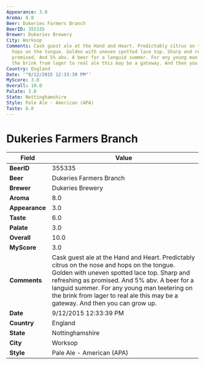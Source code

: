 ```yaml
---
Appearance: 3.0
Aroma: 8.0
Beer: Dukeries Farmers Branch
BeerID: 355335
Brewer: Dukeries Brewery
City: Worksop
Comments: Cask guest ale at the Hand and Heart. Predictably citrus on the nose and
  hops on the tongue. Golden with uneven spotted lace top. Sharp and refreshing as
  promised. And 5% abv. A beer for a languid summer. For any young man teetering on
  the brink from lager to real ale this may be a gateway. And then you can grow up.
Country: England
Date: '"9/12/2015 12:33:39 PM"'
MyScore: 3.0
Overall: 10.0
Palate: 3.0
State: Nottinghamshire
Style: Pale Ale - American (APA)
Taste: 6.0
---
```


# Dukeries Farmers Branch

| Field         | Value |
|---------------|-------|
| **BeerID** | 355335 |
| **Beer** | Dukeries Farmers Branch |
| **Brewer** | Dukeries Brewery |
| **Aroma** | 8.0 |
| **Appearance** | 3.0 |
| **Taste** | 6.0 |
| **Palate** | 3.0 |
| **Overall** | 10.0 |
| **MyScore** | 3.0 |
| **Comments** | Cask guest ale at the Hand and Heart. Predictably citrus on the nose and hops on the tongue. Golden with uneven spotted lace top. Sharp and refreshing as promised. And 5% abv. A beer for a languid summer. For any young man teetering on the brink from lager to real ale this may be a gateway. And then you can grow up. |
| **Date** | 9/12/2015 12:33:39 PM |
| **Country** | England |
| **State** | Nottinghamshire |
| **City** | Worksop |
| **Style** | Pale Ale - American (APA) |
